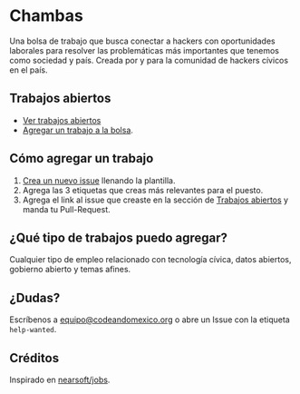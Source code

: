 # Chambas

Una bolsa de trabajo que busca conectar a hackers con oportunidades laborales para resolver las problemáticas más importantes que tenemos como sociedad y país. Creada por y para la comunidad de hackers cívicos en el país. 

## Trabajos abiertos

* [Ver trabajos abiertos](https://github.com/CodeandoMexico/jobs/issues)
* [Agregar un trabajo a la bolsa](https://github.com/CodeandoMexico/jobs/issues/new).

## Cómo agregar un trabajo

1. [Crea un nuevo issue](https://github.com/CodeandoMexico/jobs/issues/new) llenando la plantilla.
2. Agrega las 3 etiquetas que creas más relevantes para el puesto.
3. Agrega el link al issue que creaste en la sección de [Trabajos abiertos](#trabajos-abiertos) y manda tu Pull-Request.

## ¿Qué tipo de trabajos puedo agregar?

Cualquier tipo de empleo relacionado con tecnología cívica, datos abiertos, gobierno abierto y temas afines. 

## ¿Dudas?

Escríbenos a [equipo@codeandomexico.org](mailto:equipo@codeandomexico.org) o abre un Issue con la etiqueta `help-wanted`.

## Créditos

Inspirado en [nearsoft/jobs](http://github.com/nearsoft/jobs).
